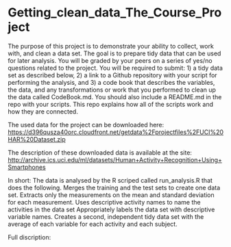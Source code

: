 # Getting_clean_data_The_Course_Project
The purpose of this project is to demonstrate your ability to collect, work with, and clean a data set. 
The goal is to prepare tidy data that can be used for later analysis. You will be graded by your peers 
on a series of yes/no questions related to the project. You will be required to submit: 1) a tidy data 
set as described below, 2) a link to a Github repository with your script for performing the analysis, 
and 3) a code book that describes the variables, the data, and any transformations or work that you 
performed to clean up the data called CodeBook.md. You should also include a README.md in the repo with 
your scripts. This repo explains how all of the scripts work and how they are connected. 

The used data for the project can be downloaded here:
https://d396qusza40orc.cloudfront.net/getdata%2Fprojectfiles%2FUCI%20HAR%20Dataset.zip 

The description of these downloaded data is available at the site:
http://archive.ics.uci.edu/ml/datasets/Human+Activity+Recognition+Using+Smartphones 

In short:
The data is analysed by the R scriped called run_analysis.R that does the following. 
Merges the training and the test sets to create one data set.
Extracts only the measurements on the mean and standard deviation for each measurement. 
Uses descriptive activity names to name the activities in the data set
Appropriately labels the data set with descriptive variable names. 
Creates a second, independent tidy data set with the average of each variable for each activity and each subject.

Full discription:


